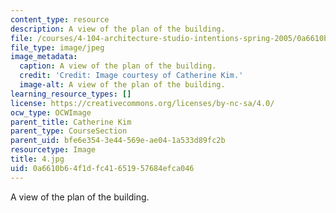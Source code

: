 ```yaml
---
content_type: resource
description: A view of the plan of the building.
file: /courses/4-104-architecture-studio-intentions-spring-2005/0a6610b64f1dfc41651957684efca046_4.jpg
file_type: image/jpeg
image_metadata:
  caption: A view of the plan of the building.
  credit: 'Credit: Image courtesy of Catherine Kim.'
  image-alt: A view of the plan of the building.
learning_resource_types: []
license: https://creativecommons.org/licenses/by-nc-sa/4.0/
ocw_type: OCWImage
parent_title: Catherine Kim
parent_type: CourseSection
parent_uid: bfe6e354-3e44-569e-ae04-1a533d89fc2b
resourcetype: Image
title: 4.jpg
uid: 0a6610b6-4f1d-fc41-6519-57684efca046
---
```

A view of the plan of the building.